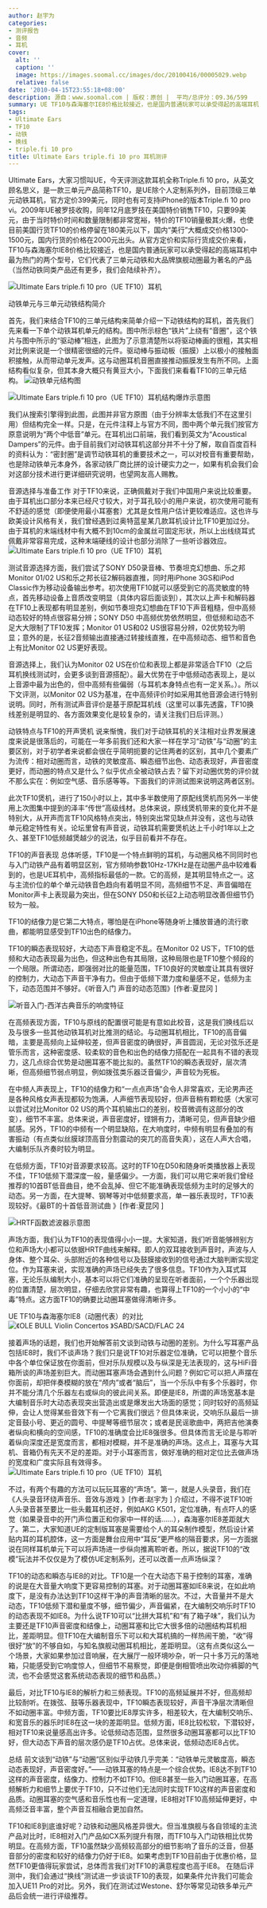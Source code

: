 ```yaml
---
author: 赵宇为
categories:
- 测评报告
- 音频
- 耳机
cover:
  alt: ''
  caption: ''
  image: https://images.soomal.cc/images/doc/20100416/00005029.webp
  relative: false
date: '2010-04-15T23:55:18+08:00'
description: 源自：www.soomal.com | 版权：原创 |  平均/总评分：09.36/599
summary: UE TF10与森海塞尔IE8价格比较接近，也是国内普通玩家可以承受得起的高端耳机中最为热门的两个型号，它们是三单元动铁和大品牌旗舰动圈的代表作。相对动圈而言，动铁耳塞从理论优势上说，它的灵敏度高、瞬态细节出色、动态表现好，这似乎说的动圈耳塞毫无还手之力？具体情况如何？
tags:
- Ultimate Ears
- TF10
- 动铁
- 换线
- triple.fi 10 pro
title: Ultimate Ears triple.fi 10 pro 耳机测评
---
```


Ultimate Ears，大家习惯叫UE，今天评测这款耳机全称Triple.fi 10 pro，从英文顾名思义，是一款三单元产品简称TF10，是UE除个人定制系列外，目前顶级三单元动铁耳机，官方定价399美元，同时也有可支持iPhone的版本Triple.fi 10 pro vi。2009年UE被罗技收购，同年12月底罗技在美国特价销售TF10，只要99美元，由于当时特价时间和数量限制都非常宽裕，特价的TF10销量极其火爆，也使目前美国行货TF10的价格停留在180美元以下，国内“美行”大概成交价格1300-1500元，国内行货的价格在2000元出头。从官方定价和实际行货成交价来看，TF10与森海塞尔IE8价格比较接近，也是国内普通玩家可以承受得起的高端耳机中最为热门的两个型号，它们代表了三单元动铁和大品牌旗舰动圈最为著名的产品（当然动铁同类产品还有更多，我们会陆续补齐）。



![Ultimate Ears triple.fi 10 pro（UE TF10）耳机](https://images.soomal.cc/images/doc/20100330/00004749.webp)



动铁单元与三单元动铁结构简介



首先，我们来结合TF10的三单元结构来简单介绍一下动铁结构的耳机，首先我们先来看一下单个动铁耳机单元的结构。图中所示棕色“铁片”上绕有“音圈”，这个铁片与图中所示的“驱动棒”相连，此图为了示意清楚所以将驱动棒画的很粗，其实相对比例来说是一个很精密很细的元件。驱动棒与振动板（振膜）上以极小的接触面积接触，从而带动单元发声。这与动圈耳机音圈直接推动振膜发生有所不同。上面结构看似复杂，但其本身大概只有黄豆大小，下面我们来看看TF10的三单元结构。
![动铁单元结构图](https://images.soomal.cc/images/doc/20100415/00005028.webp)




![Ultimate Ears triple.fi 10 pro（UE TF10）耳机结构爆炸示意图](https://images.soomal.cc/images/doc/20100415/00005025.webp)




我们从搜索引擎得到此图，此图并非官方原图（由于分辨率太低我们不在这里引用）但结构完全一样。只是，在元件注释上与官方不同，图中两个单元我们按官方原意说明为“两个中低音”单元。在耳机出口前端，我们看到英文为“Acoustical Dampers”的元件。由于目前我们对动铁耳机这部分并不十分了解，取自百度百科的资料认为：“密封圈”是调节动铁耳机的重要技术之一，可以对校音有重要帮助，也是除动铁单元本身外，各家动铁厂商比拼的设计硬实力之一，如果有机会我们会对这部分技术进行更详细研究说明，也望网友高人赐教。

音源选择与准备工作
对于TF10来说，正确佩戴对于我们中国用户来说比较重要。由于耳机出口部分本来已经尺寸较大，对于耳孔较小的用户来说，初次使用可能有不舒适的感觉（即便使用最小耳塞套）尤其是女性用户估计更较难适应。这也许与欧美设计风格有关，我们曾经遇到过奥特蓝星某几款耳机设计比TF10更加过分。由于耳机的末端线材中有大概不到10cm的金属丝可固定形状，所以上出线绕耳式佩戴非常容易完成，这种末端硬线的设计也部分消除了一些听诊器效应。
![Ultimate Ears triple.fi 10 pro（UE TF10）耳机](https://images.soomal.cc/images/doc/20100330/00004756.webp)




测试音源选择方面，我们尝试了SONY D50录音棒、节奏坦克幻想曲、乐之邦Monitor 01/02 US和乐之邦长征2解码器直推，同时用iPhone 3GS和iPod Classic作为移动设备输出参考。初次使用TF10就可以感受到它的高灵敏度的特点，首先移动设备上音质改变明显（具体内容后面谈到），其次以上声卡和解码器在TF10上表现都有明显差别，例如节奏坦克幻想曲在TF10下声音粗糙，但中高频动态较好的特点很容易分辨；SONY D50 中高频优势依然明显，但低频和动态不足大大限制了TF10发挥；Monitor 01 US和02 US很容易分辨，02优势较为明显；意外的是，长征2音频输出直接通过转接线直推，在中高频动态、细节和音色上有比Monitor 02 US更好表现。

音源选择上，我们认为Monitor 02 US在价位和表现上都是非常适合TF10（之后耳机换线测试时，会更多谈到音源搭配）。最大优势在于中低频动态表现上，是以上音源中最为出色的，但中高频有些偏弱（与耳机本身特点也有一定关系。）。所以下文评测，以Monitor 02 US为基准，在中高频评价时如采用其他音源会进行特别说明。同时，所有测试声音评价是基于原配耳机线（这里可以事先透露，TF10换线差别是明显的、各方面效果变化是较复杂的，请关注我们日后评测。）


动铁特点与TF10的开声煲机
说来惭愧，我们对于动铁耳机的关注相对业界发展速度来说是很落后的，可能在一年多前我们还和大家一样在学习“动铁”与“动圈”的主要区别，对于初学者来说都会很在乎简明扼要的记住两者的区别，其中几个要素广为流传：相对动圈而言，动铁的灵敏度高、瞬态细节出色、动态表现好，声音密度更好，而动圈的特点又是什么？似乎优点全被动铁占去？留下对动圈优势的评价就不那么实在：例如空气感、音乐感等等。下面我们的评测试图来说明这两者区别。

此次TF10煲机，进行了150小时以上，其中多半数使用了原配线煲机而另外一半使用上次图集中提到的泽丰“传世”高级线材。总体来说，原线煲机带来的变化并不是特别大，从开声而言TF10风格特点突出，特别突出常见缺点并没有，这也与动铁单元稳定特性有关。论坛里曾有声音说，动铁耳机需要煲机达上千小时1年以上之久、甚至TF10低频越煲越少的说法，似乎目前看并不存在。

TF10的声音表现
总体听感，TF10是一个特点鲜明的耳机，与动圈风格不同同时也与入门动铁产品有着明显区别，官方频响参数10Hz-17KHz是在动圈产品中较难看到的，也是UE耳机中，高频指标最低的一款。它的高频，是其明显特点之一。这与主流价位的单个单元动铁音色趋向有着明显不同，高频细节不足、声音偏暗在Monitor声卡上表现最为突出，但在SONY D50和长征2上动态明显改善但细节仍较为一般。

TF10的结像力是它第二大特点，哪怕是在iPhone等随身听上播放普通的流行歌曲，都能明显感受到TF10出色的结像力。

TF10的瞬态表现较好，大动态下声音稳定不乱。在Monitor 02 US下，TF10的低频和大动态表现最为出色，但这种出色有其局限，这种局限也是TF10整个频段的一个局限。所谓动态，即强弱对比的能量范围，TF10良好的灵敏度让其具有很好的控制力，大动态下声音干净有力。但由于低频下潜力度和量感不足，低频为主下，动态范围并不够好。《听音入门 声音的动态范围》[作者:夏昆冈 ]

![听音入门-西洋古典音乐的响度特征](https://images.soomal.cc/images/doc/20090418/00001378.webp)




在高频表现方面，TF10与原线的配置很可能是有意如此校音，这是我们换线后以及与很多一些其他动铁耳机对比推测的结论。与动圈耳机相比，TF10的高音偏暗，主要是高频向上延伸较差，但声音密度的确很好，声音圆润，无论对弦乐还是管乐而言，这种密度感、较柔软的音色和出色的结像力搭配在一起具有不错的表现力，这几点综合优势是动圈耳塞不能比拟的。虽然TF10的瞬态表现好，层次清晰，但高频细节弱点明显，例如拨弦类乐器泛音偏少，声音较为死板。

在中频人声表现上，TF10的结像力和“一点点声场”会令人非常喜欢，无论男声还是各种风格女声表现都较为饱满，人声细节表现较好，但声音稍有颗粒感（大家可以尝试对比Monitor 02 US的两个耳机输出口的差别，校音微调有这部分的改变），细节不丰富。总体来说，声音密度好，铿锵有力，清晰可见，但声音缺少细腻感。另外，TF10的中频有一个明显缺陷，在大响度时，中频有明显有叠加的有害振动（有点类似丝膜球顶高音分割震动的突兀的高音失真），这在人声大合唱，大编制乐队齐奏时较为明显。

在低频方面，TF10对音源要求较高。这时的TF10在D50和随身听类播放器上表现不佳，TF10低频下潜深度一般，量感偏少。一方面，我们可以用它来听我们曾经推荐的10首BT低音曲目，绝不会乱掉、但它不能准确表现低频为主时的足够大的动态。另一方面，在大提琴、钢琴等对中低频要求高，单一器乐表现时，TF10表现较好。《最BT的十首低音测试曲 》[作者:夏昆冈 ]


![HRTF函数滤波器示意图](https://images.soomal.cc/images/doc/20091230/00003496.webp)




声场方面，我们认为TF10的表现值得小小一提。大家知道，我们听音能够辨别方位和声场大小都可以依据HRTF曲线来解释。即人的双耳接收到声音时，声波与人身体、整个耳朵、头部附近的各种信号以及鼓膜接收到的信号通过大脑判断实现定位。作为耳塞来说，实现准确的声场已经失去了很多信息。TF10作为入耳式耳塞，无论乐队编制大小，基本可以将它们准确的呈现在听者面前，一个个乐器出现的位置清楚，层次明显，仔细去欣赏非常有趣，也算得上TF10的一个小小的“中毒”特点。这方面TF10的确要比动圈耳塞做得清晰许多。


UE TF10与森海塞尔IE8（动圈代表）的对比
![《OLE BULL Violin Concertos 》SABD/SACD/FLAC 24](https://images.soomal.cc/images/doc/20100310/00004410.webp)




接着声场的话题，我们也开始解答前文谈到动铁与动圈的差别。为什么写耳塞产品包括IE8时，我们不谈声场？我们只是说TF10对乐器定位准确，它可以把整个音乐中各个单位保证放在你面前，但对乐队规模以及与纵深是无法表现的，这与HiFi音箱所谈的声场差别巨大。而动圈耳塞声场会遇到什么问题？例如它可以把人声摆在你面前，却把伴奏模糊的放在“颅内”或者“脑后”，当一个乐队中有多个乐器时，你并不能分清几个乐器左右或纵向的彼此间关系。即便是IE8，所谓的声场宽基本是大编制音乐时大动态表现突出营造出或是爆发出大场面的感觉；同时较好的高频延伸，会让人觉得某些音效下有一个它离我们很远？但具体来说，交响乐队最后一排定音鼓小号、更近的圆号、中提琴等细节层次；或者是民谣歌曲中，两把吉他演奏者纵向和横向的空间感，TF10的准确度会比IE8强很多。但具体而言无论是与聆听着纵向深度还是宽度而言，都相对模糊，并不是准确的声场。这点上，耳塞与大耳机、音箱仍有先天不足的差距。对于小耳塞而言，做好准确的相对定位比去做声场的宽度和广度实际且有效得多。
![Ultimate Ears triple.fi 10 pro（UE TF10）耳机](https://images.soomal.cc/images/doc/20100330/00004758.webp)




不过，有两个有趣的方法可以玩玩耳塞的“声场”。第一，就是人头录音，我们在《人头录音环绕声音乐、音效与游戏 》[作者:赵宇为 ]
介绍过，不得不说TF10听人头录音甚至要比一些头戴耳机还好，例如AKG K501，定位准确，有点吓人的感觉（如果录音中的开门声位置正和你家中一样的话……），森海塞尔IE8差距就大了。第二，大家知道UE的定制版耳塞是需要给个人的耳朵制作模型，然后设计紧贴内耳的耳机腔体，这一方面是舞台应用中“耳反”更严格的隔音要求，另一方面据说在同样耳机单元下可以将声场进一步纵向推离聆听者。所以，据说TF10的“改模”玩法并不仅仅是为了模仿UE定制系列，还可以改善一点声场纵深？


TF10的动态和瞬态与IE8的对比。TF10是一个在大动态下易于控制的耳塞，准确的说是在大音量大响度下更容易控制的耳塞。对于动圈耳塞如IE8来说，在如此响度下，是没有办法达到TF10这样干净的声音清晰的层次。不过，大音量并不是大动态，TF10低频下潜和量度不够，细节偏少，声音偏紧，在大编制交响乐时TF10的动态表现不如IE8。为什么说TF10可以“比拼大耳机”和“有了箱子味”，我们认为主要还是TF10声音密度和结像上，动圈耳塞和比它大很多倍的动圈结构耳机相比，差距明显。但TF10在大编制音乐下可以和大耳机搞的一样热闹干脆，“收”得很好“放”的不够自如，与知名旗舰动圈耳机相比，差距明显。（这有点类似这么一个场景，大家如果参加过音响展，在大展厅一般环境吵杂，听一只十多万元的落地箱，只能感受到它响度惊人，但细节不易察觉，即便是倒相管喷出吹动你裤脚的气流，也不会感觉这套系统动态表现的细节和品质。）

最后，对比TF10与IE8的解析力和三频表现。TF10的高频延展并不好，但高频却比较耐听。在拨弦、鼓等乐器表现中，TF10瞬态表现较好，声音干净层次清晰但不如动圈丰富。中频方面，TF10要比IE8厚实许多，相差较大，在大编制交响乐、和宽音乐的器乐时IE8在这一块的差距明显。低频方面，IE8比较松软，下潜较好，相对TF10来说量感高出许多。论低频动态范围，显然很多动圈耳塞都可以比TF10好，但大动态下声音的层次感仍是TF10占优。总体来说，低频动态IE8占优。

总结
前文谈到“动铁”与“动圈”区别似乎动铁几乎完美：“动铁单元灵敏度高，瞬态动态表现好，声音密度好。”――动铁耳塞的特点是一个综合优势。IE8达不到TF10这样的声音密度，结像力、控制力不如TF10。但IE8甚至一些入门动圈耳塞，在高频解析力和细节上要优于TF10，只不过他们无法同时实现TF10这样的声音密度和品质。动圈耳塞的空气感和音乐性也有一定道理，IE8相对TF10高频延伸更好，中高频泛音丰富，整个声音互相融合更加自然。

TF10和IE8到底谁好呢？动铁和动圈风格差异很大。但当准旗舰与各自领域的主流产品对比时，IE8相对入门产品如CX系列提升有限，而TF10与入门动铁相比优势明显。在高频方面，TF10虽然缺少高频较高部分的细节影响了音乐的泛音，但基音部分的密度和较好的结像力仍好于IE8。如果考虑到TF10目前由于优惠价格，显然TF10更值得玩家尝试，总体而言我们对TF10的满意程度也高于IE8。
在随后评测中，我们会通过“换线”测试进一步谈谈TF10的表现，如果条件允许我们可能会加入UE11 Pro的对比。另外，我们在测试过Westone、舒尔等常见动铁多单元产品后会统一进行评级推荐。